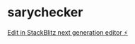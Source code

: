 # sarychecker

[Edit in StackBlitz next generation editor ⚡️](https://stackblitz.com/~/github.com/Tksagake/sarychecker)